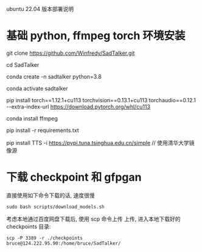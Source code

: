 ubuntu 22.04 版本部署说明

# 基础 python, ffmpeg torch 环境安装
git clone https://github.com/Winfredy/SadTalker.git

cd SadTalker 

conda create -n sadtalker python=3.8

conda activate sadtalker

pip install torch==1.12.1+cu113 torchvision==0.13.1+cu113 torchaudio==0.12.1 --extra-index-url https://download.pytorch.org/whl/cu113

conda install ffmpeg

pip install -r requirements.txt

pip install TTS -i https://pypi.tuna.tsinghua.edu.cn/simple // 使用清华大学镜像源

# 下载 checkpoint 和 gfpgan
直接使用如下命令下载的话, 速度很慢
```
sudo bash scripts/download_models.sh
```

考虑本地通过百度网盘下载后, 使用 scp 命令上传
上传, 进入本地下载好的 checkpoints 目录:
```
scp -P 3389 -r ./checkpoints  bruce@124.222.95.90:/home/bruce/SadTalker/
```

